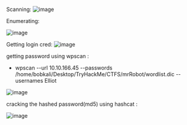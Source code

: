 

Scanning:
![image](https://github.com/ArielElb/TryHackMe-CTFs/assets/94087682/79f6a76a-4268-479c-80ba-7e918c13eb85)


Enumerating:

![image](https://github.com/ArielElb/TryHackMe-CTFs/assets/94087682/860cf4c1-6cd2-4c62-bfa3-9035c982e181)



Getting login cred:
![image](https://github.com/ArielElb/TryHackMe-CTFs/assets/94087682/1c0cc071-513e-43a8-80f8-c3c4add3653f)

getting password using wpscan :

- wpscan --url 10.10.166.45 --passwords /home/bobkali/Desktop/TryHackMe/CTFS/mrRobot/wordlist.dic --usernames Elliot

![image](https://github.com/ArielElb/TryHackMe-CTFs/assets/94087682/287b0a71-3e0d-4510-9b91-a008f18ed2df)

cracking the hashed password(md5) using hashcat :

![image](https://github.com/ArielElb/TryHackMe-CTFs/assets/94087682/da7a75af-ef1d-4552-aba9-67b0ffff09b0)

